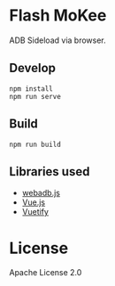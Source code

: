 Flash MoKee
==========

ADB Sideload via browser.

## Develop

```
npm install
npm run serve
```

## Build

```
npm run build
```

## Libraries used

* [webadb.js](https://github.com/webadb/webadb.js)
* [Vue.js](https://vuejs.org/)
* [Vuetify](https://vuetifyjs.com/)

# License

Apache License 2.0
